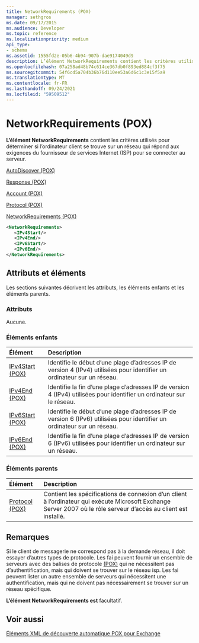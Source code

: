 ```yaml
---
title: NetworkRequirements (POX)
manager: sethgros
ms.date: 09/17/2015
ms.audience: Developer
ms.topic: reference
ms.localizationpriority: medium
api_type:
- schema
ms.assetid: 1555fd2e-05b6-4b94-907b-dae9174049d9
description: L’élément NetworkRequirements contient les critères utilisés pour déterminer si l’ordinateur client se trouve sur un réseau qui répond aux exigences du fournisseur de services Internet (ISP) pour se connecter au serveur.
ms.openlocfilehash: 07a258ad48b74c614ce367db0f893ed884cf3f75
ms.sourcegitcommit: 54f6cd5a704b36b76d110ee53a6d6c1c3e15f5a9
ms.translationtype: MT
ms.contentlocale: fr-FR
ms.lasthandoff: 09/24/2021
ms.locfileid: "59509512"
---
```

# <a name="networkrequirements-pox"></a>NetworkRequirements (POX)

**L’élément NetworkRequirements** contient les critères utilisés pour déterminer si l’ordinateur client se trouve sur un réseau qui répond aux exigences du fournisseur de services Internet (ISP) pour se connecter au serveur. 
  
[AutoDiscover (POX)](autodiscover-pox.md)
  
[Response (POX)](response-pox.md)
  
[Account (POX)](account-pox.md)
  
[Protocol (POX)](protocol-pox.md)
  
[NetworkRequirements (POX)](networkrequirements-pox.md)
  
```xml
<NetworkRequirements>
   <IPv4Start/>
   <IPv4End/>
   <IPv6Start/>
   <IPv6End/>
</NetworkRequirements>
```

## <a name="attributes-and-elements"></a>Attributs et éléments

Les sections suivantes décrivent les attributs, les éléments enfants et les éléments parents.
  
### <a name="attributes"></a>Attributs

Aucune.
  
### <a name="child-elements"></a>Éléments enfants

|**Élément**|**Description**|
|:-----|:-----|
|[IPv4Start (POX)](ipv4start-pox.md) <br/> |Identifie le début d’une plage d’adresses IP de version 4 (IPv4) utilisées pour identifier un ordinateur sur un réseau.  <br/> |
|[IPv4End (POX)](ipv4end-pox.md) <br/> |Identifie la fin d’une plage d’adresses IP de version 4 (IPv4) utilisées pour identifier un ordinateur sur le réseau.  <br/> |
|[IPv6Start (POX)](ipv6start-pox.md) <br/> |Identifie le début d’une plage d’adresses IP de version 6 (IPv6) utilisées pour identifier un ordinateur sur un réseau.  <br/> |
|[IPv6End (POX)](ipv6end-pox.md) <br/> |Identifie la fin d’une plage d’adresses IP de version 6 (IPv6) utilisées pour identifier un ordinateur sur un réseau.  <br/> |
   
### <a name="parent-elements"></a>Éléments parents

|**Élément**|**Description**|
|:-----|:-----|
|[Protocol (POX)](protocol-pox.md) <br/> |Contient les spécifications de connexion d’un client à l’ordinateur qui exécute Microsoft Exchange Server 2007 où le rôle serveur d’accès au client est installé.  <br/> |
   
## <a name="remarks"></a>Remarques

Si le client de messagerie ne correspond pas à la demande réseau, il doit essayer d’autres types de protocole. Les fai peuvent fournir un ensemble de serveurs avec des balises de protocole [(POX)](protocol-pox.md) qui ne nécessitent pas d’authentification, mais qui doivent se trouver sur le réseau isp. Les fai peuvent lister un autre ensemble de serveurs qui nécessitent une authentification, mais qui ne doivent pas nécessairement se trouver sur un réseau spécifique. 
  
**L’élément NetworkRequirements est** facultatif. 
  
## <a name="see-also"></a>Voir aussi



[Éléments XML de découverte automatique POX pour Exchange](pox-autodiscover-xml-elements-for-exchange.md)

